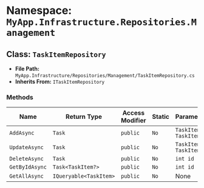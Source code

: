 # Namespace: `MyApp.Infrastructure.Repositories.Management`

## Class: `TaskItemRepository`

- **File Path:** `MyApp.Infrastructure/Repositories/Management/TaskItemRepository.cs`
- **Inherits From:** `ITaskItemRepository`

### Methods

| Name | Return Type | Access Modifier | Static | Parameters |
|------|-------------|-----------------|--------|------------|
| `AddAsync` | `Task` | `public` | `No` | `TaskItem TaskItem` |
| `UpdateAsync` | `Task` | `public` | `No` | `TaskItem TaskItem` |
| `DeleteAsync` | `Task` | `public` | `No` | `int id` |
| `GetByIdAsync` | `Task<TaskItem?>` | `public` | `No` | `int id` |
| `GetAllAsync` | `IQueryable<TaskItem>` | `public` | `No` | None |


